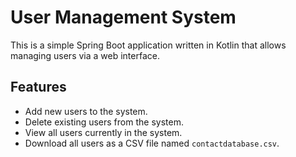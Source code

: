 # User Management System
This is a simple Spring Boot application written in Kotlin that allows managing users via a web interface.
## Features
- Add new users to the system.
- Delete existing users from the system.
- View all users currently in the system.
- Download all users as a CSV file named `contactdatabase.csv`.
